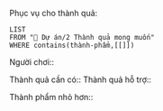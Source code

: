 Phục vụ cho thành quả:
```dataview
LIST
FROM "📐 Dự án/2 Thành quả mong muốn"
WHERE contains(thành-phẩm,[[]])
```
Người chơi::

Thành quả cần có::
Thành quả hỗ trợ::

Thành phẩm nhỏ hơn::